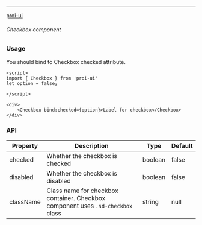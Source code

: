 ---

[proi-ui](https://github.com/specialdoom/proi-ui)

###### Checkbox component

### Usage

You should bind to Checkbox checked attribute.

```sveltehtml
<script>
import { Checkbox } from 'proi-ui'
let option = false;

</script>

<div>
    <Checkbox bind:checked={option}>Label for checkbox</Checkbox>
</div>
```

### API

| Property  | Description                                                                     | Type    | Default |
| --------- | ------------------------------------------------------------------------------- | ------- | ------- |
| checked   | Whether the checkbox is checked                                                 | boolean | false   |
| disabled  | Whether the checkbox is disabled                                                | boolean | false   |
| className | Class name for checkbox container. Checkbox component uses `.sd-checkbox` class | string  | null    |
